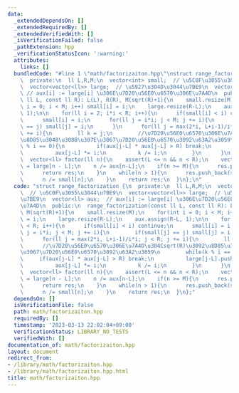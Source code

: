 ```yaml
---
data:
  _extendedDependsOn: []
  _extendedRequiredBy: []
  _extendedVerifiedWith: []
  _isVerificationFailed: false
  _pathExtension: hpp
  _verificationStatusIcon: ':warning:'
  attributes:
    links: []
  bundledCode: "#line 1 \"math/factorizaiton.hpp\"\nstruct range_factorization {\n\
    \  private:\n  ll L,R,M;\n  vector<int> small;  // \u5C0F\u3055\u3044\u7BE9\n\
    \  vector<vector<ll>> large;  // \u5927\u304D\u3044\u7BE9\n  vector<ll> aux; \
    \ // aux[i] := large[i] \u306E\u7D20\u56E0\u6570\u306E\u7A4D\n  public:\n  range_factorization(const\
    \ ll L, const ll R): L(L), R(R), M(sqrt(R)+1){\n    small.resize(M);\n    for(int\
    \ i = 0; i < M; i++) small[i] = i;\n    large.resize(R-L);\n    aux.assign(R-L,\
    \ 1);\n\n    for(ll i = 2; i*i < R; i++){\n      if(small[i] < i) continue;\n\
    \      small[i] = i;\n      for(ll j = i*i; j < M; j += i){\n        if(small[j]\
    \ == j) small[j] = i;\n      }\n      for(ll j = max(2*i, L+i-1)/i*i; j < R; j\
    \ += i){\n        ll k = j;\n        //\u7D20\u56E0\u6570\u306E\u7A4D\u304Csqrt(R)\u3092\
    \u8D85\u3048\u308B\u307E\u3067\u7D20\u56E0\u6570\u3092\u63A2\u3059\n        while(k\
    \ % i == 0){\n          if(aux[j-L] * aux[j-L] > R) break;\n          large[j-L].push_back(i);\n\
    \          aux[j-L] *= i;\n          k /= i;\n        }\n      }\n    }\n  }\n\
    \  vector<ll> factor(ll n){\n    assert(L <= n && n < R);\n    vector<ll> res\
    \ = large[n - L];\n    n /= aux[n-L];\n    if(n >= M){\n      res.push_back(n);\n\
    \      return res;\n    }\n    while(n > 1){\n      res.push_back(small[n]);\n\
    \      n /= small[n];\n    }\n    return res;\n  }\n};\n"
  code: "struct range_factorization {\n  private:\n  ll L,R,M;\n  vector<int> small;\
    \  // \u5C0F\u3055\u3044\u7BE9\n  vector<vector<ll>> large;  // \u5927\u304D\u3044\
    \u7BE9\n  vector<ll> aux;  // aux[i] := large[i] \u306E\u7D20\u56E0\u6570\u306E\
    \u7A4D\n  public:\n  range_factorization(const ll L, const ll R): L(L), R(R),\
    \ M(sqrt(R)+1){\n    small.resize(M);\n    for(int i = 0; i < M; i++) small[i]\
    \ = i;\n    large.resize(R-L);\n    aux.assign(R-L, 1);\n\n    for(ll i = 2; i*i\
    \ < R; i++){\n      if(small[i] < i) continue;\n      small[i] = i;\n      for(ll\
    \ j = i*i; j < M; j += i){\n        if(small[j] == j) small[j] = i;\n      }\n\
    \      for(ll j = max(2*i, L+i-1)/i*i; j < R; j += i){\n        ll k = j;\n  \
    \      //\u7D20\u56E0\u6570\u306E\u7A4D\u304Csqrt(R)\u3092\u8D85\u3048\u308B\u307E\
    \u3067\u7D20\u56E0\u6570\u3092\u63A2\u3059\n        while(k % i == 0){\n     \
    \     if(aux[j-L] * aux[j-L] > R) break;\n          large[j-L].push_back(i);\n\
    \          aux[j-L] *= i;\n          k /= i;\n        }\n      }\n    }\n  }\n\
    \  vector<ll> factor(ll n){\n    assert(L <= n && n < R);\n    vector<ll> res\
    \ = large[n - L];\n    n /= aux[n-L];\n    if(n >= M){\n      res.push_back(n);\n\
    \      return res;\n    }\n    while(n > 1){\n      res.push_back(small[n]);\n\
    \      n /= small[n];\n    }\n    return res;\n  }\n};"
  dependsOn: []
  isVerificationFile: false
  path: math/factorizaiton.hpp
  requiredBy: []
  timestamp: '2023-03-13 22:02:04+09:00'
  verificationStatus: LIBRARY_NO_TESTS
  verifiedWith: []
documentation_of: math/factorizaiton.hpp
layout: document
redirect_from:
- /library/math/factorizaiton.hpp
- /library/math/factorizaiton.hpp.html
title: math/factorizaiton.hpp
---
```

